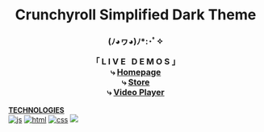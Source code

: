 <h1 align="center">Crunchyroll Simplified Dark Theme</h1>


<h3 align="center">

(ﾉ◕ヮ◕)ﾉ*:･ﾟ✧  
 
**「 L I V E  &nbsp;  D E M O S 」**   
⤷ <a href="https://xerilius.github.io/crunchyroll-darkmode"> Homepage </a>  
⤷ <a href="https://xerilius.github.io/crunchyroll-darkmode/store.html"> Store </a>  
⤷ <a href="https://xerilius.github.io/crunchyroll-darkmode/shows.html"> Video Player</a>
</h3>


<b><ins>TECHNOLOGIES</ins></b> <br>
<a href="https://developer.mozilla.org/en-US/docs/Web/JavaScript">
  <img alt="js" src="https://icongr.am/devicon/javascript-original.svg?size=70"></a> 
<a href="https://developer.mozilla.org/en-US/docs/Web/Guide/HTML/HTML5">
  <img alt="html" src="https://icongr.am/devicon/html5-original.svg?size=70"></a>
<a href="https://developer.mozilla.org/en-US/docs/Web/CSS">
  <img alt="css" src="https://icongr.am/devicon/css3-original.svg?size=70"></a>
<img src="https://icongr.am/devicon/sass-original.svg?size=70">